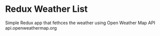 # Redux Weather List

Simple Redux app that fethces the weather using Open Weather Map API api.openweathermap.org

